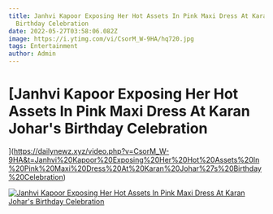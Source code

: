 ```yaml
---
title: Janhvi Kapoor Exposing Her Hot Assets In Pink Maxi Dress At Karan Johar's
  Birthday Celebration
date: 2022-05-27T03:58:06.082Z
image: https://i.ytimg.com/vi/CsorM_W-9HA/hq720.jpg
tags: Entertainment
author: Admin
---
```

# [Janhvi Kapoor Exposing Her Hot Assets In Pink Maxi Dress At Karan Johar's Birthday Celebration](https://dailynewz.xyz/video.php?v=CsorM_W-9HA&t=Janhvi%20Kapoor%20Exposing%20Her%20Hot%20Assets%20In%20Pink%20Maxi%20Dress%20At%20Karan%20Johar%27s%20Birthday%20Celebration)

[![Janhvi Kapoor Exposing Her Hot Assets In Pink Maxi Dress At Karan Johar's Birthday Celebration
](https://i.ytimg.com/vi/CsorM_W-9HA/hq720.jpg)](https://dailynewz.xyz/video.php?v=CsorM_W-9HA&t=Janhvi%20Kapoor%20Exposing%20Her%20Hot%20Assets%20In%20Pink%20Maxi%20Dress%20At%20Karan%20Johar%27s%20Birthday%20Celebration)